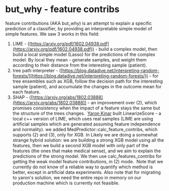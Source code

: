 # but_why - feature contribs
feature contributions (AKA but_why) is an attempt to explain a specific prediction of a classifier, by providing an interpretable simple model of simple features.
We saw 3 works in this field:

1. LIME - ([https://arxiv.org/pdf/1602.04938.pdf](https://arxiv.org/pdf/1602.04938.pdf)) - build a complex model, then build a local simple model (Lasso) for the predictions of the complex model. By local they mean - generate samples, and weight them according to their distance from the interesting sample (patient).
2. tree path interpreter - ([https://blog.datadive.net/interpreting-random-forests/](https://blog.datadive.net/interpreting-random-forests/)) - for tree ensembles such as XGB, follow the decision path for the interesting sample (patient), and accumulate the changes in the outcome mean for each feature.
3. SHAP - ([https://arxiv.org/abs/1802.03888](https://arxiv.org/abs/1802.03888)) - an improvement over (2), which promises consistency when the impact of a feature stays the same but the structure of the trees changes. 
[Yaron Kinar](https://www.linkedin.com/in/yaron-kinar-il/) built LinearizeScore - a local c++ version of LIME, which uses real samples (LIME are using artificial samples which are generated assuming feature independence and normality).
we added MedPredictor::calc_feature_contribs, which supports (2) and (3), only for XGB.
In Likely we are doing a somewhat strange hybrid solution: we are building a strong XGB model using all the features, then we build a second XGB model with only part of the features (the ones that make medical sense), and we aim to explain the predictions of the strong model. We then use calc_features_contribs for getting the weak model feature contributions, in (2) mode. 
Note that we currently do not know of a reliable way to quantify which method is better, except in artificial data experiments. Also note that for migrating to yaron's solution, we need the entire repo in memory on our production machine which is currently not feasible. 
 
